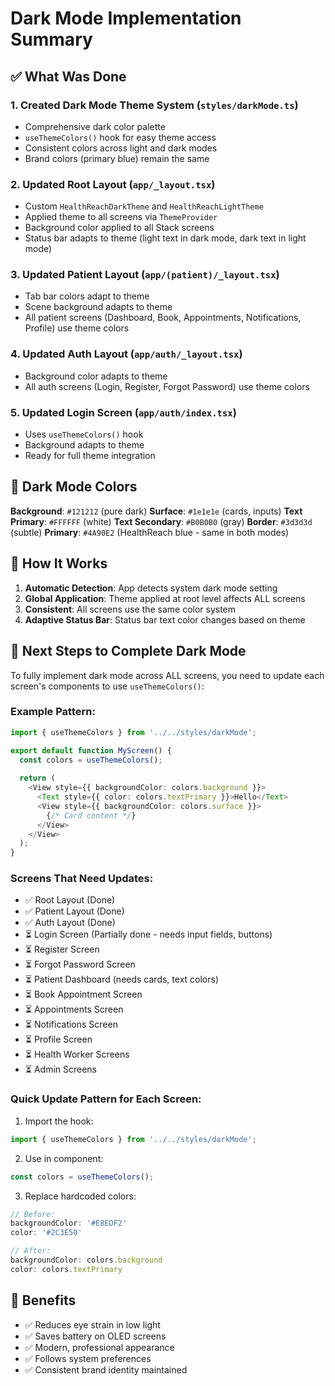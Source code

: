 # Dark Mode Implementation Summary

## ✅ What Was Done

### 1. Created Dark Mode Theme System (`styles/darkMode.ts`)
- Comprehensive dark color palette
- `useThemeColors()` hook for easy theme access
- Consistent colors across light and dark modes
- Brand colors (primary blue) remain the same

### 2. Updated Root Layout (`app/_layout.tsx`)
- Custom `HealthReachDarkTheme` and `HealthReachLightTheme`
- Applied theme to all screens via `ThemeProvider`
- Background color applied to all Stack screens
- Status bar adapts to theme (light text in dark mode, dark text in light mode)

### 3. Updated Patient Layout (`app/(patient)/_layout.tsx`)
- Tab bar colors adapt to theme
- Scene background adapts to theme
- All patient screens (Dashboard, Book, Appointments, Notifications, Profile) use theme colors

### 4. Updated Auth Layout (`app/auth/_layout.tsx`)
- Background color adapts to theme
- All auth screens (Login, Register, Forgot Password) use theme colors

### 5. Updated Login Screen (`app/auth/index.tsx`)
- Uses `useThemeColors()` hook
- Background adapts to theme
- Ready for full theme integration

## 🎨 Dark Mode Colors

**Background**: `#121212` (pure dark)
**Surface**: `#1e1e1e` (cards, inputs)
**Text Primary**: `#FFFFFF` (white)
**Text Secondary**: `#B0B0B0` (gray)
**Border**: `#3d3d3d` (subtle)
**Primary**: `#4A90E2` (HealthReach blue - same in both modes)

## 📱 How It Works

1. **Automatic Detection**: App detects system dark mode setting
2. **Global Application**: Theme applied at root level affects ALL screens
3. **Consistent**: All screens use the same color system
4. **Adaptive Status Bar**: Status bar text color changes based on theme

## 🔧 Next Steps to Complete Dark Mode

To fully implement dark mode across ALL screens, you need to update each screen's components to use `useThemeColors()`:

### Example Pattern:
```typescript
import { useThemeColors } from '../../styles/darkMode';

export default function MyScreen() {
  const colors = useThemeColors();
  
  return (
    <View style={{ backgroundColor: colors.background }}>
      <Text style={{ color: colors.textPrimary }}>Hello</Text>
      <View style={{ backgroundColor: colors.surface }}>
        {/* Card content */}
      </View>
    </View>
  );
}
```

### Screens That Need Updates:
- ✅ Root Layout (Done)
- ✅ Patient Layout (Done)
- ✅ Auth Layout (Done)
- ⏳ Login Screen (Partially done - needs input fields, buttons)
- ⏳ Register Screen
- ⏳ Forgot Password Screen
- ⏳ Patient Dashboard (needs cards, text colors)
- ⏳ Book Appointment Screen
- ⏳ Appointments Screen
- ⏳ Notifications Screen
- ⏳ Profile Screen
- ⏳ Health Worker Screens
- ⏳ Admin Screens

### Quick Update Pattern for Each Screen:

1. Import the hook:
```typescript
import { useThemeColors } from '../../styles/darkMode';
```

2. Use in component:
```typescript
const colors = useThemeColors();
```

3. Replace hardcoded colors:
```typescript
// Before:
backgroundColor: '#E8EDF2'
color: '#2C3E50'

// After:
backgroundColor: colors.background
color: colors.textPrimary
```

## 🎯 Benefits

- ✅ Reduces eye strain in low light
- ✅ Saves battery on OLED screens
- ✅ Modern, professional appearance
- ✅ Follows system preferences
- ✅ Consistent brand identity maintained
